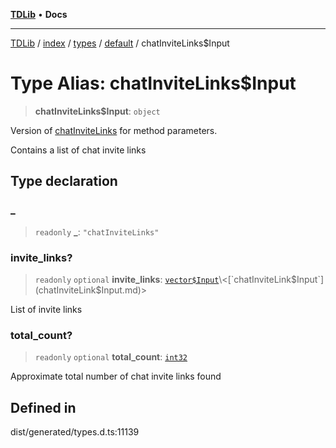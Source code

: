[**TDLib**](../../../../../../README.md) • **Docs**

***

[TDLib](../../../../../../modules.md) / [index](../../../../../README.md) / [types](../../../README.md) / [default](../README.md) / chatInviteLinks$Input

# Type Alias: chatInviteLinks$Input

> **chatInviteLinks$Input**: `object`

Version of [chatInviteLinks](chatInviteLinks.md) for method parameters.

Contains a list of chat invite links

## Type declaration

### \_

> `readonly` **\_**: `"chatInviteLinks"`

### invite\_links?

> `readonly` `optional` **invite\_links**: [`vector$Input`](vector$Input.md)\<[`chatInviteLink$Input`](chatInviteLink$Input.md)\>

List of invite links

### total\_count?

> `readonly` `optional` **total\_count**: [`int32`](int32.md)

Approximate total number of chat invite links found

## Defined in

dist/generated/types.d.ts:11139
